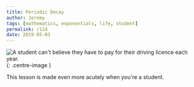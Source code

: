```yaml
---
title: Periodic Decay
author: Jeremy
tags: [mathematics, exponentials, life, student]
permalink: /114
date: 2019-05-03
---
```


![A student can't believe they have to pay for their driving licence each year.](https://res.cloudinary.com/dh3hm8pb7/image/upload/c_scale,q_auto:best/v1535842782/Handwaving/Published/DecayingFunction.png){: .centre-image }

This lesson is made even more acutely when you're a student.